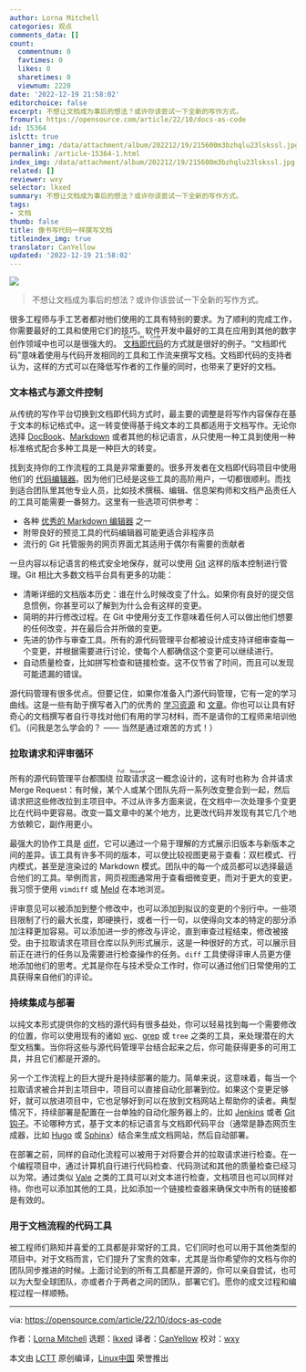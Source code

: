 ```yaml
---
author: Lorna Mitchell
categories: 观点
comments_data: []
count:
  commentnum: 0
  favtimes: 0
  likes: 0
  sharetimes: 0
  viewnum: 2220
date: '2022-12-19 21:58:02'
editorchoice: false
excerpt: 不想让文档成为事后的想法？或许你该尝试一下全新的写作方式。
fromurl: https://opensource.com/article/22/10/docs-as-code
id: 15364
islctt: true
banner_img: /data/attachment/album/202212/19/215600m3bzhqlu23lskssl.jpg
permalink: /article-15364-1.html
index_img: /data/attachment/album/202212/19/215600m3bzhqlu23lskssl.jpg.thumb.jpg
related: []
reviewer: wxy
selector: lkxed
summary: 不想让文档成为事后的想法？或许你该尝试一下全新的写作方式。
tags:
- 文档
thumb: false
title: 像书写代码一样撰写文档
titleindex_img: true
translator: CanYellow
updated: '2022-12-19 21:58:02'
---
```


![](/data/attachment/album/202212/19/215600m3bzhqlu23lskssl.jpg)



> 
> 不想让文档成为事后的想法？或许你该尝试一下全新的写作方式。
> 
> 
> 


很多工程师与手工艺者都对他们使用的工具有特别的要求。为了顺利的完成工作，你需要最好的工具和使用它们的技巧。软件开发中最好的工具在应用到其他的数字创作领域中也可以是很强大的。<ruby> <a href="https://www.writethedocs.org/guide/docs-as-code">  文档即代码 </a> <rt>  Docs as Code </rt></ruby> 的方式就是很好的例子。“文档即代码”意味着使用与代码开发相同的工具和工作流来撰写文档。文档即代码的支持者认为，这样的方式可以在降低写作者的工作量的同时，也带来了更好的文档。


### 文本格式与源文件控制


从传统的写作平台切换到文档即代码方式时，最主要的调整是将写作内容保存在基于文本的标记格式中。这一转变使得基于纯文本的工具都适用于文档写作。无论你选择 [DocBook](https://opensource.com/article/17/9/docbook)、[Markdown](http://commonmark.org) 或者其他的标记语言，从只使用一种工具到使用一种标准格式配合多种工具是一种巨大的转变。


找到支持你的工作流程的工具是非常重要的。很多开发者在文档即代码项目中使用他们的 [代码编辑器](https://opensource.com/article/20/12/eclipse)。因为他们已经是这些工具的高阶用户，一切都很顺利。而找到适合团队里其他专业人员，比如技术撰稿、编辑、信息架构师和文档产品责任人的工具可能需要一番努力。这里有一些选项可供参考：


* 各种 [优秀的 Markdown 编辑器](https://opensource.com/article/21/10/markdown-editors) 之一
* 附带良好的预览工具的代码编辑器可能更适合非程序员
* 流行的 Git 托管服务的网页界面尤其适用于偶尔有需要的贡献者


一旦内容以标记语言的格式安全地保存，就可以使用 [Git](https://opensource.com/downloads/cheat-sheet-git) 这样的版本控制进行管理。Git 相比大多数文档平台具有更多的功能：


* 清晰详细的文档版本历史：谁在什么时候改变了什么。如果你有良好的提交信息惯例，你甚至可以了解到为什么会有这样的变更。
* 简明的并行修改过程。在 Git 中使用分支工作意味着任何人可以做出他们想要的任何改变，并在最后合并所做的变更。
* 先进的协作与审查工具。所有的源代码管理平台都被设计成支持详细审查每一个变更，并根据需要进行讨论，使每个人都确信这个变更可以继续进行。
* 自动质量检查，比如拼写检查和链接检查。这不仅节省了时间，而且可以发现可能遗漏的错误。


源代码管理有很多优点。但要记住，如果你准备入门源代码管理，它有一定的学习曲线。这是一些有助于撰写者入门的优秀的 [学习资源](https://opensource.com/article/18/1/step-step-guide-git) 和 [文章](https://opensource.com/article/19/4/write-git)。你也可以让具有好奇心的文档撰写者自行寻找对他们有用的学习材料，而不是请你的工程师来培训他们。（问我是怎么学会的？ —— 当然是通过艰苦的方式！）


### 拉取请求和评审循环


所有的源代码管理平台都围绕 <ruby> 拉取请求 <rt>  Pull Request </rt></ruby> 这一概念设计的，这有时也称为 合并请求Merge Request：有时候，某个人或某个团队先将一系列改变整合到一起，然后请求把这些修改拉到主项目中。不过从许多方面来说，在文档中一次处理多个变更比在代码中更容易。改变一篇文章中的某个地方，比更改代码并发现有其它几个地方依赖它，副作用更小。


最强大的协作工具是 [diff](https://opensource.com/article/21/11/linux-diff-patch)，它可以通过一个易于理解的方式展示旧版本与新版本之间的差异。该工具有许多不同的版本，可以使比较视图更易于查看：双栏模式、行内模式，甚至是渲染过的 Markdown 模式。团队中的每一个成员都可以选择最适合他们的工具。举例而言，网页视图通常用于查看细微变更，而对于更大的变更，我习惯于使用 `vimdiff` 或 [Meld](https://opensource.com/article/20/3/meld) 在本地浏览。


评审意见可以被添加到整个修改中，也可以添加到拟议的变更的个别行中。一些项目限制了行的最大长度，即硬换行，或者一行一句，以使得向文本的特定的部分添加注释更加容易。可以添加进一步的修改与评论，直到审查过程结束，修改被接受。由于拉取请求在项目仓库以队列形式展示，这是一种很好的方式，可以展示目前正在进行的任务以及需要进行检查操作的任务。`diff` 工具使得评审人员更方便地添加他们的思考。尤其是你在与技术受众工作时，你可以通过他们日常使用的工具获得来自他们的评论。


### 持续集成与部署


以纯文本形式提供你的文档的源代码有很多益处，你可以轻易找到每一个需要修改的位置，你可以使用现有的诸如 [wc](https://www.redhat.com/sysadmin/linux-wc-command?intcmp=7013a000002qLH8AAM)、[grep](https://opensource.com/downloads/grep-cheat-sheet) 或 `tree` 之类的工具，来处理潜在的大型文档集。当你将这些与源代码管理平台结合起来之后，你可能获得更多的可用工具，并且它们都是开源的。


另一个工作流程上的巨大提升是持续部署的能力。简单来说，这意味着，每当一个拉取请求被合并到主项目中，项目可以直接自动化部署到位。如果这个变更足够好，就可以放进项目中，它也足够好到可以在放到文档网站上帮助你的读者。典型情况下，持续部署是配置在一台单独的自动化服务器上的，比如 [Jenkins](https://www.jenkins.io) 或者 [Git 钩子](https://www.redhat.com/sysadmin/git-hooks)。不论哪种方式，基于文本的标记语言与文档即代码平台（通常是静态网页生成器，比如 [Hugo](https://opensource.com/article/18/3/start-blog-30-minutes-hugo) 或 [Sphinx](https://opensource.com/article/19/11/document-python-sphinx)）结合来生成文档网站，然后自动部署。


在部署之前，同样的自动化流程可以被用于对将要合并的拉取请求进行检查。在一个编程项目中，通过计算机自行进行代码检查、代码测试和其他的质量检查已经习以为常。通过类似 [Vale](https://vale.sh) 之类的工具可以对文本进行检查，文档项目也可以同样对待。你也可以添加其他的工具，比如添加一个链接检查器来确保文中所有的链接都是有效的。


### 用于文档流程的代码工具


被工程师们熟知并喜爱的工具都是非常好的工具，它们同时也可以用于其他类型的项目中。对于文档而言，它们提升了宝贵的效率，尤其是当你希望你的文档与你的团队同步推进的时候。上面讨论到的所有工具都是开源的，你可以亲自尝试，也可以为大型全球团队，亦或者介于两者之间的团队，部署它们。愿你的成文过程和编程过程一样顺畅。




---


via: <https://opensource.com/article/22/10/docs-as-code>


作者：[Lorna Mitchell](https://opensource.com/users/lornajane) 选题：[lkxed](https://github.com/lkxed) 译者：[CanYellow](https://github.com/CanYellow) 校对：[wxy](https://github.com/wxy)


本文由 [LCTT](https://github.com/LCTT/TranslateProject) 原创编译，[Linux中国](https://linux.cn/) 荣誉推出